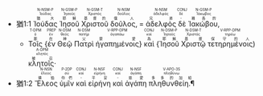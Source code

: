 - <rt>猶1:1</rt> <RUBY><ruby><ruby>Ἰούδας<rt>猶大</rt></ruby><rt>Ἰούδας</rt></ruby><rt>N-NSM-P</rt></RUBY> <RUBY><ruby><ruby>Ἰησοῦ<rt>耶穌</rt></ruby><rt>Ἰησοῦς</rt></ruby><rt>N-GSM-P</rt></RUBY> <RUBY><ruby><ruby>Χριστοῦ<rt>基督的</rt></ruby><rt>Χριστός</rt></ruby><rt>N-GSM-T</rt></RUBY> <RUBY><ruby><ruby>δοῦλος‚<rt>僕人</rt></ruby><rt>δοῦλος</rt></ruby><rt>N-NSM</rt></RUBY> = <RUBY><ruby><ruby>ἀδελφὸς<rt>兄弟</rt></ruby><rt>ἀδελφός</rt></ruby><rt>N-NSM</rt></RUBY> <RUBY><ruby><ruby>δὲ<rt>-</rt></ruby><rt>δέ</rt></ruby><rt>CONJ</rt></RUBY> <RUBY><ruby><ruby>Ἰακώβου‚<rt>雅各的</rt></ruby><rt>Ἰάκωβος</rt></ruby><rt>N-GSM-P</rt></RUBY> 
	- <RUBY><ruby><ruby>Τοῖς<rt>那</rt></ruby><rt>ὁ</rt></ruby><rt>T-DPM</rt></RUBY> {<RUBY><ruby><ruby>ἐν<rt>在</rt></ruby><rt>ἐν</rt></ruby><rt>PREP</rt></RUBY> <RUBY><ruby><ruby>Θεῷ<rt>神</rt></ruby><rt>θεός</rt></ruby><rt>N-DSM</rt></RUBY> <RUBY><ruby><ruby>Πατρὶ<rt>父</rt></ruby><rt>πατήρ</rt></ruby><rt>N-DSM</rt></RUBY> <RUBY><ruby><ruby>ἠγαπημένοις<rt>蒙愛</rt></ruby><rt>ἀγαπάω</rt></ruby><rt>V-RPP-DPM</rt></RUBY>} <RUBY><ruby><ruby>καὶ<rt>為</rt></ruby><rt>καί</rt></ruby><rt>CONJ</rt></RUBY> {<RUBY><ruby><ruby>Ἰησοῦ<rt>耶穌</rt></ruby><rt>Ἰησοῦς</rt></ruby><rt>N-DSM-P</rt></RUBY> <RUBY><ruby><ruby>Χριστῷ<rt>基督</rt></ruby><rt>Χριστός</rt></ruby><rt>N-DSM-T</rt></RUBY> <RUBY><ruby><ruby>τετηρημένοις<rt>保守的人</rt></ruby><rt>τηρέω</rt></ruby><rt>V-RPP-DPM</rt></RUBY>) <RUBY><ruby><ruby>κλητοῖς·<rt>被召</rt></ruby><rt>κλητός</rt></ruby><rt>A-DPM</rt></RUBY>
-  <rt>猶1:2</rt> <RUBY><ruby><ruby>Ἔλεος<rt>憐恤</rt></ruby><rt>ἔλεος</rt></ruby><rt>N-NSN</rt></RUBY> <RUBY><ruby><ruby>ὑμῖν<rt>你們</rt></ruby><rt>σύ</rt></ruby><rt>P-2DP</rt></RUBY> <RUBY><ruby><ruby>καὶ<rt>-</rt></ruby><rt>καί</rt></ruby><rt>CONJ</rt></RUBY> <RUBY><ruby><ruby>εἰρήνη<rt>平安</rt></ruby><rt>εἰρήνη</rt></ruby><rt>N-NSF</rt></RUBY> <RUBY><ruby><ruby>καὶ<rt>-</rt></ruby><rt>καί</rt></ruby><rt>CONJ</rt></RUBY> <RUBY><ruby><ruby>ἀγάπη<rt>慈愛</rt></ruby><rt>ἀγάπη</rt></ruby><rt>N-NSF</rt></RUBY> <RUBY><ruby><ruby>πληθυνθείη.¶<rt>多多的加給</rt></ruby><rt>πληθύνω</rt></ruby><rt>V-APO-3S</rt></RUBY>